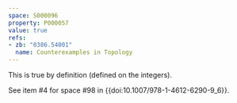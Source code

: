 ```yaml
---
space: S000096
property: P000057
value: true
refs:
- zb: "0386.54001"
  name: Counterexamples in Topology
---
```


This is true by definition (defined on the integers).

See item #4 for space #98 in {{doi:10.1007/978-1-4612-6290-9_6}}.
